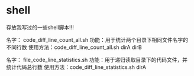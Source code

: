 # shell
存放我写过的一些shell脚本!!!

名字： code_diff_line_count_all.sh 
功能：用于统计两个目录下相同文件名字的不同行数
使用方法：code_diff_line_count_all.sh dirA dirB

名字： file_code_line_statistics.sh 
功能：用于递归读取目录下的代码文件，并统计代码总行数
使用方法：code_diff_line_statistics.sh dirA

